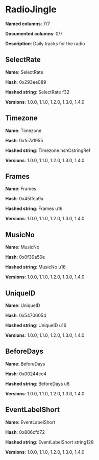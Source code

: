 # RadioJingle
**Named columns**: 7/7

**Documented columns**: 0/7

**Description**: Daily tracks for the radio
## SelectRate

**Name**: SelectRate

**Hash**: 0x293ee089

**Hashed string**: SelectRate f32

**Versions**: 1.0.0, 1.1.0, 1.2.0, 1.3.0, 1.4.0

## Timezone

**Name**: Timezone

**Hash**: 0xfc7a1955

**Hashed string**: Timezone.hshCstringRef

**Versions**: 1.0.0, 1.1.0, 1.2.0, 1.3.0, 1.4.0

## Frames

**Name**: Frames

**Hash**: 0x45ffea9a

**Hashed string**: Frames u16

**Versions**: 1.0.0, 1.1.0, 1.2.0, 1.3.0, 1.4.0

## MusicNo

**Name**: MusicNo

**Hash**: 0x0f30a50e

**Hashed string**: MusicNo u16

**Versions**: 1.0.0, 1.1.0, 1.2.0, 1.3.0, 1.4.0

## UniqueID

**Name**: UniqueID

**Hash**: 0x54706054

**Hashed string**: UniqueID u16

**Versions**: 1.0.0, 1.1.0, 1.2.0, 1.3.0, 1.4.0

## BeforeDays

**Name**: BeforeDays

**Hash**: 0x00244ce4

**Hashed string**: BeforeDays u8

**Versions**: 1.0.0, 1.1.0, 1.2.0, 1.3.0, 1.4.0

## EventLabelShort

**Name**: EventLabelShort

**Hash**: 0x806cfd72

**Hashed string**: EventLabelShort string128

**Versions**: 1.0.0, 1.1.0, 1.2.0, 1.3.0, 1.4.0

